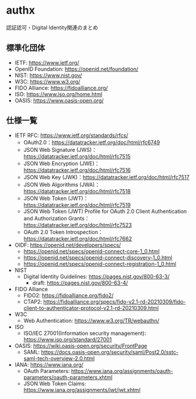 # authx
認証認可・Digital Identity関連のまとめ

## 標準化団体

- IETF: https://www.ietf.org/
- OpenID Foundation: https://openid.net/foundation/
- NIST: https://www.nist.gov/
- W3C: https://www.w3.org/
- FIDO Alliance: https://fidoalliance.org/
- ISO: https://www.iso.org/home.html
- OASIS: https://www.oasis-open.org/

## 仕様一覧

- IETF RFC: https://www.ietf.org/standards/rfcs/
  - OAuth2.0：https://datatracker.ietf.org/doc/html/rfc6749
  - JSON Web Signature (JWS)：https://datatracker.ietf.org/doc/html/rfc7515
  - JSON Web Encryption (JWE)：https://datatracker.ietf.org/doc/html/rfc7516
  - JSON Web Key (JWK)：https://datatracker.ietf.org/doc/html/rfc7517
  - JSON Web Algorithms (JWA)：https://datatracker.ietf.org/doc/html/rfc7518
  - JSON Web Token (JWT)：https://datatracker.ietf.org/doc/html/rfc7519
  - JSON Web Token (JWT) Profile for OAuth 2.0 Client Authentication and Authorization Grants：https://datatracker.ietf.org/doc/html/rfc7523
  - OAuth 2.0 Token Introspection：https://datatracker.ietf.org/doc/html/rfc7662
- OIDF: https://openid.net/developers/specs/
  - https://openid.net/specs/openid-connect-core-1_0.html
  - https://openid.net/specs/openid-connect-discovery-1_0.html
  - https://openid.net/specs/openid-connect-registration-1_0.html
- NIST
  - Digital Identity Guidelines: https://pages.nist.gov/800-63-3/
    - draft: https://pages.nist.gov/800-63-4/
- FIDO Alliance
  - FIDO2: https://fidoalliance.org/fido2/
  - CTAP2: https://fidoalliance.org/specs/fido-v2.1-rd-20210309/fido-client-to-authenticator-protocol-v2.1-rd-20210309.html
- W3C
  - Web Authentication: https://www.w3.org/TR/webauthn/
- ISO
  - ISO/IEC 27001(Information security management): https://www.iso.org/standard/27001
- OASIS: https://wiki.oasis-open.org/security/FrontPage
  - SAML: https://docs.oasis-open.org/security/saml/Post2.0/sstc-saml-tech-overview-2.0.html
- IANA: https://www.iana.org/
  - OAuth Parameters: https://www.iana.org/assignments/oauth-parameters/oauth-parameters.xhtml
  - JSON Web Token Claims: https://www.iana.org/assignments/jwt/jwt.xhtml
